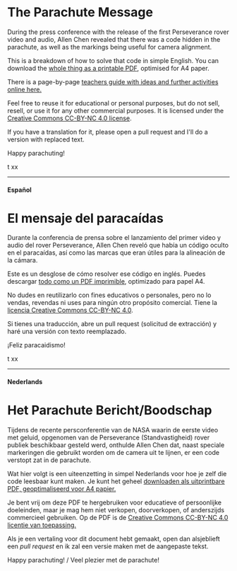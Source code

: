 # The Parachute Message

During the press conference with the release of the first Perseverance rover video and audio, Allen Chen revealed that there was a code hidden in the parachute, as well as the markings being useful for camera alignment.

This is a breakdown of how to solve that code in simple English. You can download the [whole thing as a printable PDF](https://github.com/tanyafish/parachute/blob/main/The%20Parachute%20Message.pdf), optimised for A4 paper.

There is a page-by-page [teachers guide with ideas and further activities online here.](https://github.com/tanyafish/parachute/blob/main/teacherguide.md)

Feel free to reuse it for educational or personal purposes, but do not sell, resell, or use it for any other commercial purposes. It is licensed under the [Creative Commons CC-BY-NC 4.0 license](https://creativecommons.org/licenses/by-nc/4.0/).

If you have a translation for it, please open a pull request and I'll do a version with replaced text.

Happy parachuting!

t xx

---

#### Español

# El mensaje del paracaídas

Durante la conferencia de prensa sobre el lanzamiento del primer video y audio del rover Perseverance, Allen Chen reveló que había un código oculto en el paracaídas, así como las marcas que eran útiles para la alineación de la cámara.

Este es un desglose de cómo resolver ese código en inglés. Puedes descargar [todo como un PDF imprimible](https://github.com/tanyafish/parachute/blob/main/The%20Parachute%20Message.pdf), optimizado para papel A4.

No dudes en reutilizarlo con fines educativos o personales, pero no lo vendas, revendas ni uses para ningún otro propósito comercial. Tiene la [licencia Creative Commons CC-BY-NC 4.0](https://creativecommons.org/licenses/by-nc/4.0/deed.es).

Si tienes una traducción, abre un pull request (solicitud de extracción) y haré una versión con texto reemplazado.

¡Feliz paracaidismo!

t xx

---

#### Nederlands

# Het Parachute Bericht/Boodschap
Tijdens de recente persconferentie van de NASA waarin de eerste video met geluid, opgenomen van de Perseverance (Standvastigheid) rover publiek beschikbaar gesteld werd, onthulde Allen Chen dat, naast speciale markeringen die gebruikt worden om de camera uit te lijnen, er een code verstopt zat in de parachute.

Wat hier volgt is een uiteenzetting in simpel Nederlands voor hoe je zelf die code leesbaar kunt maken. Je kunt het geheel [downloaden als uitprintbare PDF, geoptimaliseerd voor A4 papier.](https://github.com/tanyafish/parachute/blob/main/Het_Parachute_Bericht_NL.pdf)

Je bent vrij om deze PDF te hergebruiken voor educatieve of persoonlijke doeleinden, maar je mag hem niet verkopen, doorverkopen, of anderszijds commercieel gebruiken. Op de PDF is de [Creative Commons CC-BY-NC 4.0 licentie van toepassing.](https://creativecommons.org/licenses/by-nc/4.0/deed.nl)

Als je een vertaling voor dit document hebt gemaakt, open dan alsjeblieft een _pull request_ en ik zal een versie maken met de aangepaste tekst.

Happy parachuting! / Veel plezier met de parachute!

